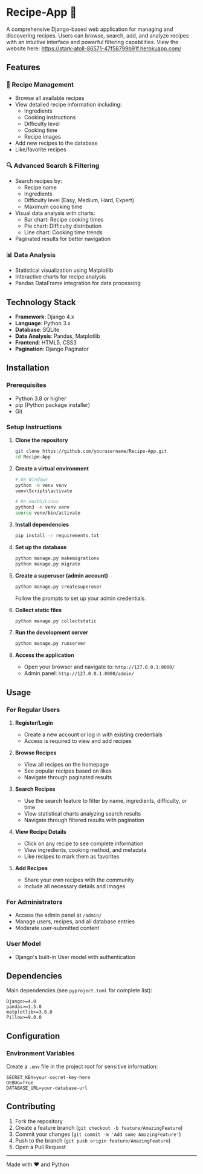 # Recipe-App 🍳

A comprehensive Django-based web application for managing and discovering recipes. Users can browse, search, add, and analyze recipes with an intuitive interface and powerful filtering capabilities.
View the website here: https://stark-atoll-86571-47f58799b91f.herokuapp.com/

## Features

### 📖 Recipe Management

- Browse all available recipes
- View detailed recipe information including:
  - Ingredients
  - Cooking instructions
  - Difficulty level
  - Cooking time
  - Recipe images
- Add new recipes to the database
- Like/favorite recipes

### 🔍 Advanced Search & Filtering

- Search recipes by:
  - Recipe name
  - Ingredients
  - Difficulty level (Easy, Medium, Hard, Expert)
  - Maximum cooking time
- Visual data analysis with charts:
  - Bar chart: Recipe cooking times
  - Pie chart: Difficulty distribution
  - Line chart: Cooking time trends
- Paginated results for better navigation

### 📊 Data Analysis

- Statistical visualization using Matplotlib
- Interactive charts for recipe analysis
- Pandas DataFrame integration for data processing

## Technology Stack

- **Framework**: Django 4.x
- **Language**: Python 3.x
- **Database**: SQLite
- **Data Analysis**: Pandas, Matplotlib
- **Frontend**: HTML5, CSS3
- **Pagination**: Django Paginator

## Installation

### Prerequisites

- Python 3.8 or higher
- pip (Python package installer)
- Git

### Setup Instructions

1. **Clone the repository**

   ```bash
   git clone https://github.com/yourusername/Recipe-App.git
   cd Recipe-App
   ```

2. **Create a virtual environment**

   ```bash
   # On Windows
   python -m venv venv
   venv\Scripts\activate

   # On macOS/Linux
   python3 -m venv venv
   source venv/bin/activate
   ```

3. **Install dependencies**

   ```bash
   pip install -r requirements.txt
   ```

4. **Set up the database**

   ```bash
   python manage.py makemigrations
   python manage.py migrate
   ```

5. **Create a superuser (admin account)**

   ```bash
   python manage.py createsuperuser
   ```

   Follow the prompts to set up your admin credentials.

6. **Collect static files**

   ```bash
   python manage.py collectstatic
   ```

7. **Run the development server**

   ```bash
   python manage.py runserver
   ```

8. **Access the application**
   - Open your browser and navigate to: `http://127.0.0.1:8000/`
   - Admin panel: `http://127.0.0.1:8000/admin/`

## Usage

### For Regular Users

1. **Register/Login**

   - Create a new account or log in with existing credentials
   - Access is required to view and add recipes

2. **Browse Recipes**

   - View all recipes on the homepage
   - See popular recipes based on likes
   - Navigate through paginated results

3. **Search Recipes**

   - Use the search feature to filter by name, ingredients, difficulty, or time
   - View statistical charts analyzing search results
   - Navigate through filtered results with pagination

4. **View Recipe Details**

   - Click on any recipe to see complete information
   - View ingredients, cooking method, and metadata
   - Like recipes to mark them as favorites

5. **Add Recipes**
   - Share your own recipes with the community
   - Include all necessary details and images

### For Administrators

- Access the admin panel at `/admin/`
- Manage users, recipes, and all database entries
- Moderate user-submitted content

### User Model

- Django's built-in User model with authentication

## Dependencies

Main dependencies (see `pyproject.toml` for complete list):

```
Django>=4.0
pandas>=1.5.0
matplotlib>=3.6.0
Pillow>=9.0.0
```

## Configuration

### Environment Variables

Create a `.env` file in the project root for sensitive information:

```
SECRET_KEY=your-secret-key-here
DEBUG=True
DATABASE_URL=your-database-url
```

## Contributing

1. Fork the repository
2. Create a feature branch (`git checkout -b feature/AmazingFeature`)
3. Commit your changes (`git commit -m 'Add some AmazingFeature'`)
4. Push to the branch (`git push origin feature/AmazingFeature`)
5. Open a Pull Request

---

Made with ❤️ and Python
